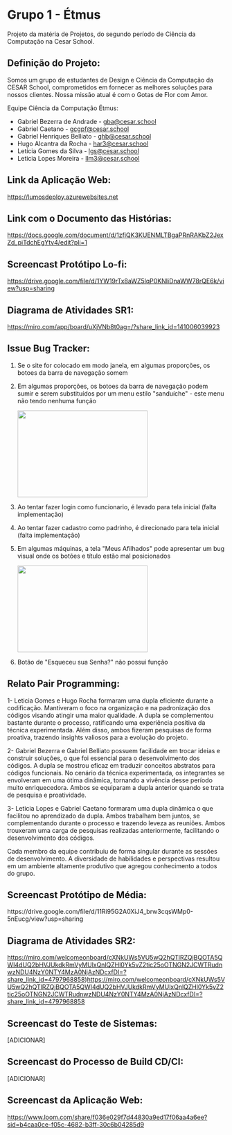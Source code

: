 # Grupo 1 - Étmus
Projeto da matéria de Projetos, do segundo período de Ciência da Computação na Cesar School.

<h2>Definição do Projeto:</h2>

Somos um grupo de estudantes de Design e Ciência da Computação da CESAR School, comprometidos em fornecer as melhores soluções para nossos clientes. Nossa missão atual é com o Gotas de Flor com Amor.

Equipe Ciência da Computação Étmus:
- Gabriel Bezerra de Andrade - gba@cesar.school
- Gabriel Caetano - gcgpf@cesar.school
- Gabriel Henriques Belliato - ghb@cesar.school
- Hugo Alcantra da Rocha - har3@cesar.school
- Letícia Gomes da Silva - lgs@cesar.school
- Leticia Lopes Moreira - llm3@cesar.school

<h2>Link da Aplicação Web:</h2>

https://lumosdeploy.azurewebsites.net 

<h2>Link com o Documento das Histórias:</h2>

https://docs.google.com/document/d/1zfiQK3KUENMLTBgaPRnRAKbZ2JexZd_piTdchEgYtv4/edit?pli=1

<h2>Screencast Protótipo Lo-fi:</h2>

https://drive.google.com/file/d/1YW19rTx8aWZ5lqP0KNIiDnaWW78rQE6k/view?usp=sharing

<h2>Diagrama de Atividades SR1:</h2>

https://miro.com/app/board/uXjVNb8t0ag=/?share_link_id=141006039923

<h2>Issue Bug Tracker:</h2>

1. Se o site for colocado em modo janela, em algumas proporções, os botoes da barra de navegação somem

2. Em algumas proporções, os botoes da barra de navegação podem sumir e serem substituídos por um menu estilo "sanduíche" - este menu não tendo nenhuma função

    <img src="https://github.com/Gabrielbzandrade/G1-Projetos/assets/127201879/1661c787-9a63-44e4-bf53-8b8a86b8c219" width="300" height="200">

3. Ao tentar fazer login como funcionario, é levado para tela inicial (falta implementação)

4. Ao tentar fazer cadastro como padrinho, é direcionado para tela inicial (falta implementação)

5. Em algumas máquinas, a tela "Meus Afilhados" pode apresentar um bug visual onde os botões e título estão mal posicionados

    <img src="https://github.com/Gabrielbzandrade/G1-Projetos/assets/127201879/f056de73-1905-4a91-9d38-55450aad8b4e" width="300" height="200">

6. Botão de "Esqueceu sua Senha?" não possui função

<h2>Relato Pair Programming:</h2>

1- Leticia Gomes e Hugo Rocha formaram uma dupla eficiente durante a codificação. Mantiveram o foco na organização e na padronização dos códigos visando atingir uma maior qualidade. A dupla se complementou bastante durante o processo, ratificando uma experiência positiva da técnica experimentada. Além disso, ambos fizeram pesquisas de forma proativa, trazendo insights valiosos para a evolução do projeto.

2- Gabriel Bezerra e Gabriel Belliato possuem facilidade em trocar ideias e construir soluções, o que foi essencial para o desenvolvimento dos códigos. A dupla se mostrou eficaz em traduzir conceitos abstratos para códigos funcionais. No cenário da técnica experimentada, os integrantes se envolveram em uma ótima dinâmica, tornando a vivência desse período muito enriquecedora. Ambos se equiparam a dupla anterior quando se trata de pesquisa e proatividade.

3- Leticia Lopes e Gabriel Caetano formaram uma dupla dinâmica o que facilitou no aprendizado da dupla. Ambos trabalham bem juntos, se complementando durante o processo e trazendo leveza as reuniões. Ambos trouxeram uma carga de pesquisas realizadas anteriormente, facilitando o desenvolvimento dos códigos. 

Cada membro da equipe contribuiu de forma singular durante as sessões de desenvolvimento. A diversidade de habilidades e perspectivas resultou em um ambiente altamente produtivo que agregou conhecimento a todos do grupo.

<h2>Screencast Protótipo de Média:</h2>
https://drive.google.com/file/d/11Ri95G2A0XiJ4_brw3cqsWMp0-5nEucg/view?usp=sharing

<h2>Diagrama de Atividades SR2:</h2>

https://miro.com/welcomeonboard/cXNkUWs5VU5wQ2hQTlRZQjBQOTA5QWI4dUQ2bHVJUkdkRmVyMUlxQnlQZHl0Yk5vZ2tic25oOTNGN2JCWTRudnwzNDU4NzY0NTY4MzA0NjAzNDcxfDI=?share_link_id=4797968858)https://miro.com/welcomeonboard/cXNkUWs5VU5wQ2hQTlRZQjBQOTA5QWI4dUQ2bHVJUkdkRmVyMUlxQnlQZHl0Yk5vZ2tic25oOTNGN2JCWTRudnwzNDU4NzY0NTY4MzA0NjAzNDcxfDI=?share_link_id=4797968858

<h2>Screencast do Teste de Sistemas:</h2>

[ADICIONAR] 

<h2>Screencast do Processo de Build CD/CI:</h2>

[ADICIONAR]

<h2>Screencast da Aplicação Web:</h2>

https://www.loom.com/share/f036e029f7d44830a9ed17f06aa4a6ee?sid=b4caa0ce-f05c-4682-b3ff-30c6b04285d9


